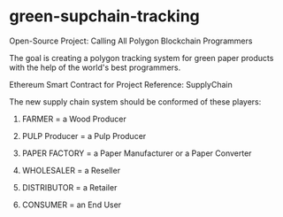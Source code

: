 # green-supchain-tracking

Open-Source Project: Calling All Polygon Blockchain Programmers

The goal is creating a polygon tracking system for green paper products with the help of the world's best programmers.

Ethereum Smart Contract for Project Reference: SupplyChain

The new supply chain system should be conformed of these players:

1) FARMER = a Wood Producer

2) PULP Producer = a Pulp Producer

3) PAPER FACTORY = a Paper Manufacturer or a Paper Converter

4) WHOLESALER = a Reseller

5) DISTRIBUTOR = a Retailer

6) CONSUMER = an End User


